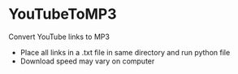 # YouTubeToMP3

Convert YouTube links to MP3
- Place all links in a .txt file in same directory and run python file
- Download speed may vary on computer
